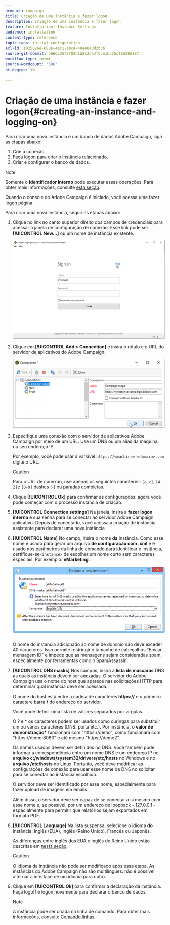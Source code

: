```yaml
---
product: campaign
title: Criação de uma instância e fazer logon
description: Criação de uma instância e fazer logon
feature: Installation, Instance Settings
audience: installation
content-type: reference
topic-tags: initial-configuration
exl-id: a025026e-688e-4ec1-abc4-40ee040d2b3b
source-git-commit: b666535f7f82d1b8c2da4fbce1bc25cf8d39d187
workflow-type: tm+mt
source-wordcount: '586'
ht-degree: 1%

---
```


# Criação de uma instância e fazer logon{#creating-an-instance-and-logging-on}



Para criar uma nova instância e um banco de dados Adobe Campaign, siga as etapas abaixo:

1. Crie a conexão.
1. Faça logon para criar o instância relacionado.
1. Criar e configurar o banco de dados.

>[!NOTE]
>
>Somente o **identificador interno** pode executar essas operações. Para obter mais informações, consulte [esta seção](../../installation/using/configuring-campaign-server.md#internal-identifier).

Quando o console do Adobe Campaign é iniciado, você acessa uma fazer logon página.

Para criar uma nova instância, seguir as etapas abaixo:

1. Clique no link no canto superior direito dos campos de credenciais para acessar a janela de configuração de conexão. Esse link pode ser **[!UICONTROL New...]** ou um nome de instância existente.

   ![](assets/s_ncs_install_define_connection_01.png)

1. Clique em **[!UICONTROL Add > Connection]** e insira o rótulo e o URL do servidor de aplicativos do Adobe Campaign.

   ![](assets/s_ncs_install_define_connection_02.png)

1. Especifique uma conexão com o servidor de aplicativos Adobe Campaign por meio de um URL. Use um DNS ou um alias da máquina, ou seu endereço IP.

   Por exemplo, você pode usar a variável `https://<machine>.<domain>.com` digite o URL.

   >[!CAUTION]
   >
   >Para o URL de conexão, use apenas os seguintes caracteres: `[a-z]`, `[A-Z]`e `[0-9]` dashes (-) ou paradas completas.

1. Clique **[!UICONTROL Ok]** para confirmar as configurações: agora você pode começar com o processo instância de criação.
1. **[!UICONTROL Connection settings]** Na janela, insira a **fazer logon interna** e sua senha para se conectar ao servidor Adobe Campaign aplicativo. Depois de conectado, você acessa a criação de instância assistente para declarar uma nova instância
1. **[!UICONTROL Name]** No campo, insira o nome **da** instância. Como esse nome é usado para gerar um arquivo **de configuração com .xml** e é usado nos parâmetros da linha de comando para identificar o instância, certifique-se`<instance>` de escolher um nome curto sem caracteres especiais. Por exemplo: **eMarketing**.

   ![](assets/s_ncs_install_create_instance.png)

   O nome do instância adicionado ao nome de domínio não deve exceder 40 caracteres. Isso permite restringir o tamanho de cabeçalhos &quot;Enviar mensagem ID&quot; e impede que as mensagens sejam consideradas spam, especialmente por ferramentas como o SpamAssassin.

1. **[!UICONTROL DNS masks]** Nos campos, insira a **lista de máscaras** DNS às quais as instância devem ser anexadas. O servidor do Adobe Campaign usa o nome do host que aparece nas solicitações HTTP para determinar qual instância deve ser acessada.

   O nome do host está entre a cadeia de caracteres **https://** e o primeiro caractere barra **/** do endereço do servidor.

   Você pode definir uma lista de valores separados por vírgulas.

   O ? e &#42; os caracteres podem ser usados como curingas para substituir um ou vários caracteres (DNS, porta etc.). Por instância, o **valor de demonstração&#42;** funcionará com &quot;https://demo&quot;, como funcionará com &quot;https://demo:8080&quot; e até mesmo &quot;https://demo2&quot;.

   Os nomes usados devem ser definidos no DNS. Você também pode informar a correspondência entre um nome DNS e um endereço IP no **arquivo c:/windows/system32/drivers/etc/hosts** no Windows e no **arquivo /etc/hosts** no Linux. Portanto, você deve modificar as configurações de conexão para usar esse nome de DNS no solicitar para se conectar ao instância escolhido.

   O servidor deve ser identificado por esse nome, especialmente para fazer upload de imagens em emails.

   Além disso, o servidor deve ser capaz de se conectar a si mesmo com esse nome e, se possível, por um endereço de loopback - 127.0.0.1 - especialmente para permitir que relatórios sejam exportados em formato PDF.

1. **[!UICONTROL Language]** Na lista suspensa, selecione o idioma **do** instância: Inglês (EUA), Inglês (Reino Unido), Francês ou Japonês.

   As diferenças entre inglês dos EUA e inglês do Reino Unido estão descritas em [nesta seção](../../platform/using/adobe-campaign-workspace.md#date-and-time).

   >[!CAUTION]
   >
   >O idioma da instância não pode ser modificado após essa etapa. As instâncias do Adobe Campaign não são multilíngues: não é possível alternar a interface de um idioma para outro.

1. Clique em **[!UICONTROL Ok]** para confirmar a declaração da instância. Faça logoff e logon novamente para declarar o banco de dados.

   >[!NOTE]
   >
   >A instância pode ser criada na linha de comando. Para obter mais informações, consulte [Comando linhas](../../installation/using/command-lines.md).
